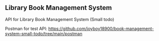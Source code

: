 ## Library Book Management System

API for Library Book Management System (Small todo)

Postman for test API: https://github.com/joyboy18900/book-management-system-small-todo/tree/main/postman
